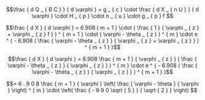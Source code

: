$$\frac { d Q _ { B C } } { d \varphi } = g _ { c } \cdot \frac { d X _ { n U } } { d \varphi } \cdot H _ { p } \cdot n _ { u } \cdot g _ { p } f     $$

$$\frac { d X } { d \varphi } = 6.908 ( m + 1 ) \cdot ( \frac { 1 } { \varphi _ { z } + \varphi _ { z } f } ) ^ { m + 1 } \cdot ( \varphi - \theta _ { z } ) ^ { m } \cdot e ^ { - 6.908 ( \frac { \varphi - \theta _ { z } } { \varphi _ { z } + \varphi _ { z } } ) ^ { m + 1 } }$$

$$\frac { d X } { d \varphi } = 6.908 \frac { m + 1 } { \varphi _ { z } } ( \frac { \varphi - \theta _ { z } } { \varphi _ { z } } ) ^ { m } \cdot e ^ { - 6.908 ( \frac { \varphi - \theta _ { z } } { \varphi _ { z } } ) ^ { m + 1 } }$$

$$= 6 . 9 0 8 \frac { m + 1 } { \varphi } \left( \frac { \varphi - \theta } { \varphi } \right) ^ { m } \cdot \left( \frac { - 9 9 0 \sqrt { 5 } } { \sqrt { 2 } } \right)  $$